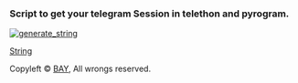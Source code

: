 ### Script to get your telegram Session in telethon and pyrogram.

<a href="https://repl.it/@KeselekPermen/UserButt#main.py"><img src="https://img.shields.io/badge/run-string__session.py-blue?style=for-the-badge&logo=repl.it" alt="generate_string" /></a>

[String](https://github.com/iibrahimwt13/String_Al-c-)

Copyleft © [BAY](https://github.com/iibrahimwt13),  All wrongs reserved.
